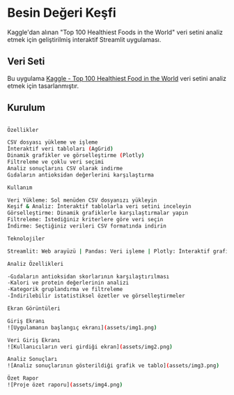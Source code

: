 #  Besin Değeri Keşfi

Kaggle'dan alınan "Top 100 Healthiest Foods in the World" veri setini analiz etmek için geliştirilmiş interaktif Streamlit uygulaması.

##  Veri Seti
Bu uygulama [Kaggle - Top 100 Healthiest Food in the World](https://www.kaggle.com/datasets/prajwaldongre/top-100-healthiest-food-in-the-world/data) veri setini analiz etmek için tasarlanmıştır.

##  Kurulum
```bash

Özellikler

CSV dosyası yükleme ve işleme
İnteraktif veri tabloları (AgGrid)
Dinamik grafikler ve görselleştirme (Plotly)
Filtreleme ve çoklu veri seçimi
Analiz sonuçlarını CSV olarak indirme
Gıdaların antioksidan değerlerini karşılaştırma

Kullanım

Veri Yükleme: Sol menüden CSV dosyanızı yükleyin
Keşif & Analiz: İnteraktif tablolarla veri setini inceleyin
Görselleştirme: Dinamik grafiklerle karşılaştırmalar yapın
Filtreleme: İstediğiniz kriterlere göre veri seçin
İndirme: Seçtiğiniz verileri CSV formatında indirin  

Teknolojiler

Streamlit: Web arayüzü | Pandas: Veri işleme | Plotly: İnteraktif grafikler | AgGrid: Gelişmiş veri tabloları | NumPy: Sayısal hesaplamalar

Analiz Özellikleri

-Gıdaların antioksidan skorlarının karşılaştırılması
-Kalori ve protein değerlerinin analizi
-Kategorik gruplandırma ve filtreleme
-İndirilebilir istatistiksel özetler ve görselleştirmeler

Ekran Görüntüleri

Giriş Ekranı
![Uygulamanın başlangıç ekranı](assets/img1.png)

Veri Giriş Ekranı
![Kullanıcıların veri girdiği ekran](assets/img2.png)

Analiz Sonuçları
![Analiz sonuçlarının gösterildiği grafik ve tablo](assets/img3.png)

Özet Rapor
![Proje özet raporu](assets/img4.png)
